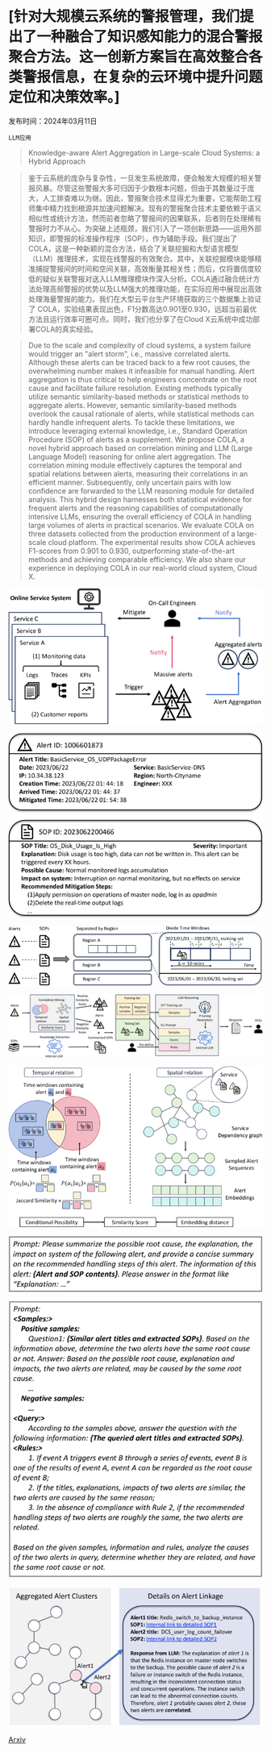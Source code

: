 # [针对大规模云系统的警报管理，我们提出了一种融合了知识感知能力的混合警报聚合方法。这一创新方案旨在高效整合各类警报信息，在复杂的云环境中提升问题定位和决策效率。]

发布时间：2024年03月11日

`LLM应用`

> Knowledge-aware Alert Aggregation in Large-scale Cloud Systems: a Hybrid Approach

> 鉴于云系统的庞杂与复杂性，一旦发生系统故障，便会触发大规模的相关警报风暴。尽管这些警报大多可归因于少数根本问题，但由于其数量过于庞大，人工排查难以为继。因此，警报聚合技术显得尤为重要，它能帮助工程师集中精力找到根源并加速问题解决。现有的警报聚合技术主要依赖于语义相似性或统计方法，然而前者忽略了警报间的因果联系，后者则在处理稀有警报时力不从心。为突破上述瓶颈，我们引入了一项创新思路——运用外部知识，即警报的标准操作程序（SOP），作为辅助手段。我们提出了 COLA，这是一种新颖的混合方法，结合了关联挖掘和大型语言模型（LLM）推理技术，实现在线警报的有效聚合。其中，关联挖掘模块能够精准捕捉警报间的时间和空间关联，高效衡量其相关性；而后，仅将置信度较低的疑似关联警报对送入LLM推理模块作深入分析。COLA通过融合统计方法处理高频警报的优势以及LLM强大的推理功能，在实际应用中展现出高效处理海量警报的能力。我们在大型云平台生产环境获取的三个数据集上验证了 COLA，实验结果表现出色，F1分数高达0.901至0.930，远超当前最优方法且运行效率可圈可点。同时，我们也分享了在Cloud X云系统中成功部署COLA的真实经验。

> Due to the scale and complexity of cloud systems, a system failure would trigger an "alert storm", i.e., massive correlated alerts. Although these alerts can be traced back to a few root causes, the overwhelming number makes it infeasible for manual handling. Alert aggregation is thus critical to help engineers concentrate on the root cause and facilitate failure resolution. Existing methods typically utilize semantic similarity-based methods or statistical methods to aggregate alerts. However, semantic similarity-based methods overlook the causal rationale of alerts, while statistical methods can hardly handle infrequent alerts.
  To tackle these limitations, we introduce leveraging external knowledge, i.e., Standard Operation Procedure (SOP) of alerts as a supplement. We propose COLA, a novel hybrid approach based on correlation mining and LLM (Large Language Model) reasoning for online alert aggregation. The correlation mining module effectively captures the temporal and spatial relations between alerts, measuring their correlations in an efficient manner. Subsequently, only uncertain pairs with low confidence are forwarded to the LLM reasoning module for detailed analysis. This hybrid design harnesses both statistical evidence for frequent alerts and the reasoning capabilities of computationally intensive LLMs, ensuring the overall efficiency of COLA in handling large volumes of alerts in practical scenarios. We evaluate COLA on three datasets collected from the production environment of a large-scale cloud platform. The experimental results show COLA achieves F1-scores from 0.901 to 0.930, outperforming state-of-the-art methods and achieving comparable efficiency. We also share our experience in deploying COLA in our real-world cloud system, Cloud X.

![针对大规模云系统的警报管理，我们提出了一种融合了知识感知能力的混合警报聚合方法。这一创新方案旨在高效整合各类警报信息，在复杂的云环境中提升问题定位和决策效率。](../../../paper_images/2403.06485/x1.png)

![针对大规模云系统的警报管理，我们提出了一种融合了知识感知能力的混合警报聚合方法。这一创新方案旨在高效整合各类警报信息，在复杂的云环境中提升问题定位和决策效率。](../../../paper_images/2403.06485/x2.png)

![针对大规模云系统的警报管理，我们提出了一种融合了知识感知能力的混合警报聚合方法。这一创新方案旨在高效整合各类警报信息，在复杂的云环境中提升问题定位和决策效率。](../../../paper_images/2403.06485/x3.png)

![针对大规模云系统的警报管理，我们提出了一种融合了知识感知能力的混合警报聚合方法。这一创新方案旨在高效整合各类警报信息，在复杂的云环境中提升问题定位和决策效率。](../../../paper_images/2403.06485/x4.png)

![针对大规模云系统的警报管理，我们提出了一种融合了知识感知能力的混合警报聚合方法。这一创新方案旨在高效整合各类警报信息，在复杂的云环境中提升问题定位和决策效率。](../../../paper_images/2403.06485/x5.png)

![针对大规模云系统的警报管理，我们提出了一种融合了知识感知能力的混合警报聚合方法。这一创新方案旨在高效整合各类警报信息，在复杂的云环境中提升问题定位和决策效率。](../../../paper_images/2403.06485/x6.png)

![针对大规模云系统的警报管理，我们提出了一种融合了知识感知能力的混合警报聚合方法。这一创新方案旨在高效整合各类警报信息，在复杂的云环境中提升问题定位和决策效率。](../../../paper_images/2403.06485/x7.png)

![针对大规模云系统的警报管理，我们提出了一种融合了知识感知能力的混合警报聚合方法。这一创新方案旨在高效整合各类警报信息，在复杂的云环境中提升问题定位和决策效率。](../../../paper_images/2403.06485/x8.png)

[Arxiv](https://arxiv.org/abs/2403.06485)
